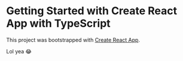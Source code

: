 # Getting Started with Create React App with TypeScript

This project was bootstrapped with [Create React App](https://github.com/facebook/create-react-app).

Lol yea 😂

